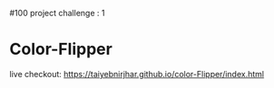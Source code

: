#100 project challenge : 1
# Color-Flipper

live checkout: https://taiyebnirjhar.github.io/color-Flipper/index.html

